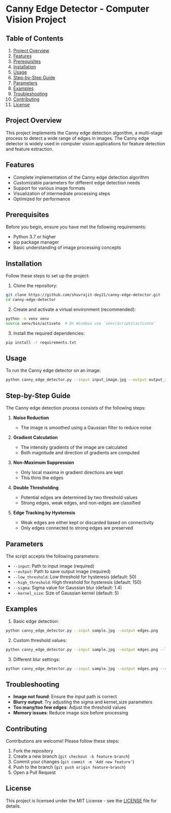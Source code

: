 # Canny Edge Detector - Computer Vision Project

## Table of Contents
1. [Project Overview](#project-overview)
2. [Features](#features)
3. [Prerequisites](#prerequisites)
4. [Installation](#installation)
5. [Usage](#usage)
6. [Step-by-Step Guide](#step-by-step-guide)
7. [Parameters](#parameters)
8. [Examples](#examples)
9. [Troubleshooting](#troubleshooting)
10. [Contributing](#contributing)
11. [License](#license)

## Project Overview
This project implements the Canny edge detection algorithm, a multi-stage process to detect a wide range of edges in images. The Canny edge detector is widely used in computer vision applications for feature detection and feature extraction.

## Features
- Complete implementation of the Canny edge detection algorithm
- Customizable parameters for different edge detection needs
- Support for various image formats
- Visualization of intermediate processing steps
- Optimized for performance

## Prerequisites
Before you begin, ensure you have met the following requirements:
- Python 3.7 or higher
- pip package manager
- Basic understanding of image processing concepts

## Installation
Follow these steps to set up the project:

1. Clone the repository:
```bash
git clone https://github.com/shuvrajit-dey21/canny-edge-detector.git
cd canny-edge-detector
```

2. Create and activate a virtual environment (recommended):
```bash
python -m venv venv
source venv/bin/activate  # On Windows use `venv\Scripts\activate`
```

3. Install the required dependencies:
```bash
pip install -r requirements.txt
```

## Usage
To run the Canny edge detector on an image:
```bash
python canny_edge_detector.py --input input_image.jpg --output output_image.png
```

## Step-by-Step Guide
The Canny edge detection process consists of the following steps:

1. **Noise Reduction**
   - The image is smoothed using a Gaussian filter to reduce noise

2. **Gradient Calculation**
   - The intensity gradients of the image are calculated
   - Both magnitude and direction of gradients are computed

3. **Non-Maximum Suppression**
   - Only local maxima in gradient directions are kept
   - This thins the edges

4. **Double Thresholding**
   - Potential edges are determined by two threshold values
   - Strong edges, weak edges, and non-edges are classified

5. **Edge Tracking by Hysteresis**
   - Weak edges are either kept or discarded based on connectivity
   - Only edges connected to strong edges are preserved

## Parameters
The script accepts the following parameters:
- `--input`: Path to input image (required)
- `--output`: Path to save output image (required)
- `--low_threshold`: Low threshold for hysteresis (default: 50)
- `--high_threshold`: High threshold for hysteresis (default: 150)
- `--sigma`: Sigma value for Gaussian blur (default: 1.4)
- `--kernel_size`: Size of Gaussian kernel (default: 5)

## Examples
1. Basic edge detection:
```bash
python canny_edge_detector.py --input sample.jpg --output edges.png
```

2. Custom threshold values:
```bash
python canny_edge_detector.py --input sample.jpg --output edges.png --low_threshold 30 --high_threshold 100
```

3. Different blur settings:
```bash
python canny_edge_detector.py --input sample.jpg --output edges.png --sigma 2.0 --kernel_size 7
```

## Troubleshooting
- **Image not found**: Ensure the input path is correct
- **Blurry output**: Try adjusting the sigma and kernel_size parameters
- **Too many/too few edges**: Adjust the threshold values
- **Memory issues**: Reduce image size before processing

## Contributing
Contributions are welcome! Please follow these steps:
1. Fork the repository
2. Create a new branch (`git checkout -b feature-branch`)
3. Commit your changes (`git commit -m 'Add new feature'`)
4. Push to the branch (`git push origin feature-branch`)
5. Open a Pull Request

## License
This project is licensed under the MIT License - see the [LICENSE](LICENSE) file for details.

